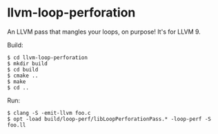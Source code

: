 # llvm-loop-perforation

An LLVM pass that mangles your loops, on purpose!
It's for LLVM 9.

Build:

    $ cd llvm-loop-perforation
    $ mkdir build
    $ cd build
    $ cmake ..
    $ make
    $ cd ..

Run:

    $ clang -S -emit-llvm foo.c
    $ opt -load build/loop-perf/libLoopPerforationPass.* -loop-perf -S foo.ll
